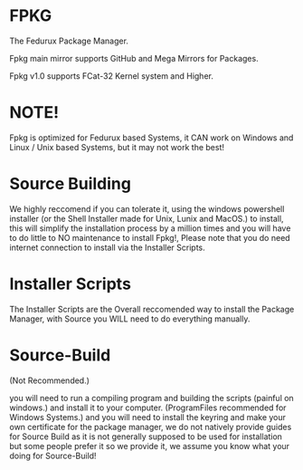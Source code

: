 # FPKG
The Fedurux Package Manager.

Fpkg main mirror supports GitHub and Mega Mirrors for Packages.


Fpkg v1.0 supports FCat-32 Kernel system and Higher.

# NOTE!
Fpkg is optimized for Fedurux based Systems, it CAN work on Windows and Linux / Unix based Systems, but it may not work the best!

# Source Building
We highly reccomend if you can tolerate it, using the windows powershell installer (or the Shell Installer made for Unix, Lunix and MacOS.) to install, this will simplify the installation process by a million times and you will have to do little to NO maintenance to install Fpkg!, Please note that you do need internet connection to install via the Installer Scripts.

# Installer Scripts
The Installer Scripts are the Overall reccomended way to install the Package Manager, with Source you WILL need to do everything manually.

# Source-Build
(Not Recommended.)

you will need to run a compiling program and building the scripts (painful on windows.) and install it to your computer. (ProgramFiles recommended for Windows Systems.) and you will need to install the keyring and make your own certificate for the package manager, we do not natively provide guides for Source Build as it is not generally supposed to be used for installation but some people prefer it so we provide it, we assume you know what your doing for Source-Build!

